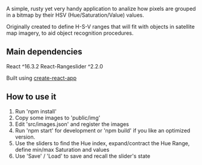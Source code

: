 A simple, rusty yet very handy application to analize how pixels are grouped in a bitmap by their HSV (Hue/Saturation/Value) values.

Originally created to define H-S-V ranges that will fit with objects in satellite map imagery, to aid
object recognition procedures.


## Main dependencies

React ^16.3.2
React-Rangeslider ^2.2.0

Built using [create-react-app](https://www.npmjs.com/package/create-react-app)


## How to use it

1. Run 'npm install'
2. Copy some images to 'public/img'
3. Edit 'src/images.json' and register the images
4. Run 'npm start' for development or 'npm build' if you like an optimized version.
5. Use the sliders to find the Hue index, expand/contract the Hue Range, define min/max Saturation and values
6. Use 'Save' / 'Load' to save and recall the slider's state
